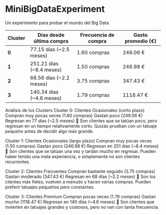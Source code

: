 # MiniBigDataExperiment
Un experimento para probar el mundo del Big Data

| Cluster | Días desde última compra | Frecuencia de compra | Gasto promedio (€) |
|---------|--------------------------|----------------------|--------------------|
| **0**   | 77.15 días (~2.5 meses)  | 1.60 compras        | 249.06 €          |
| **1**   | 251.21 días (~8.4 meses) | 1.50 compras        | 246.98 €          |
| **2**   | 68.56 días (~2.2 meses)  | 3.75 compras        | 347.43 €          |
| **3**   | 140.34 días (~4.6 meses) | 1.79 compras        | 1118.47 €         |

Análisis de los Clusters
Cluster 0: Clientes Ocasionales (corto plazo)
Compran muy pocas veces (1.60 compras)
Gastan poco (249.06 €)
Regresan en 77 días (~2.5 meses)
📌 Son clientes que se tatúan poco, pero regresan en un tiempo relativamente corto. Quizás prueban con un tatuaje pequeño antes de decidir algo más grande.

Cluster 1: Clientes Ocasionales (largo plazo)
Compran muy pocas veces (1.50 compras)
Gastan poco (246.98 €)
Regresan en 251 días (~8.4 meses)
📌 Son clientes que se tatúan una vez y tardan mucho en regresar. Pueden haber tenido una mala experiencia, o simplemente no son clientes recurrentes.

Cluster 2: Clientes Frecuentes
Compran bastante seguido (3.75 compras)
Gastan moderado (347.43 €)
Regresan en 68 días (~2.2 meses)
📌 Son los clientes más fieles, vuelven a menudo y hacen varias compras. Pueden preferir tatuajes pequeños pero constantes.

Cluster 3: Clientes Premium
Compran pocas veces (1.79 compras)
Gastan mucho (1118.47 €)
Regresan en 140 días (~4.6 meses)
📌 Son clientes que invierten en tatuajes grandes y costosos, pero no van con tanta frecuencia.
